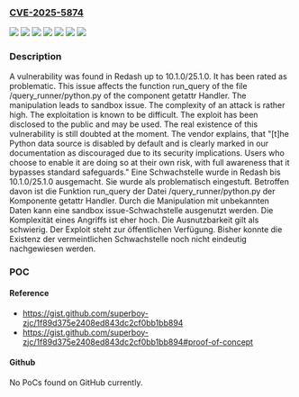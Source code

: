 ### [CVE-2025-5874](https://cve.mitre.org/cgi-bin/cvename.cgi?name=CVE-2025-5874)
![](https://img.shields.io/static/v1?label=Product&message=Redash&color=blue)
![](https://img.shields.io/static/v1?label=Version&message=10.0%20&color=brightgreen)
![](https://img.shields.io/static/v1?label=Version&message=10.1.0%20&color=brightgreen)
![](https://img.shields.io/static/v1?label=Version&message=25.0%20&color=brightgreen)
![](https://img.shields.io/static/v1?label=Version&message=25.1.0%20&color=brightgreen)
![](https://img.shields.io/static/v1?label=Vulnerability&message=Improper%20Access%20Controls&color=brightgreen)
![](https://img.shields.io/static/v1?label=Vulnerability&message=Sandbox%20Issue&color=brightgreen)

### Description

A vulnerability was found in Redash up to 10.1.0/25.1.0. It has been rated as problematic. This issue affects the function run_query of the file /query_runner/python.py of the component getattr Handler. The manipulation leads to sandbox issue. The complexity of an attack is rather high. The exploitation is known to be difficult. The exploit has been disclosed to the public and may be used. The real existence of this vulnerability is still doubted at the moment. The vendor explains, that "[t]he Python data source is disabled by default and is clearly marked in our documentation as discouraged due to its security implications. Users who choose to enable it are doing so at their own risk, with full awareness that it bypasses standard safeguards."
Eine Schwachstelle wurde in Redash bis 10.1.0/25.1.0 ausgemacht. Sie wurde als problematisch eingestuft. Betroffen davon ist die Funktion run_query der Datei /query_runner/python.py der Komponente getattr Handler. Durch die Manipulation mit unbekannten Daten kann eine sandbox issue-Schwachstelle ausgenutzt werden. Die Komplexität eines Angriffs ist eher hoch. Die Ausnutzbarkeit gilt als schwierig. Der Exploit steht zur öffentlichen Verfügung. Bisher konnte die Existenz der vermeintlichen Schwachstelle noch nicht eindeutig nachgewiesen werden.

### POC

#### Reference
- https://gist.github.com/superboy-zjc/1f89d375e2408ed843dc2cf0bb1bb894
- https://gist.github.com/superboy-zjc/1f89d375e2408ed843dc2cf0bb1bb894#proof-of-concept

#### Github
No PoCs found on GitHub currently.

